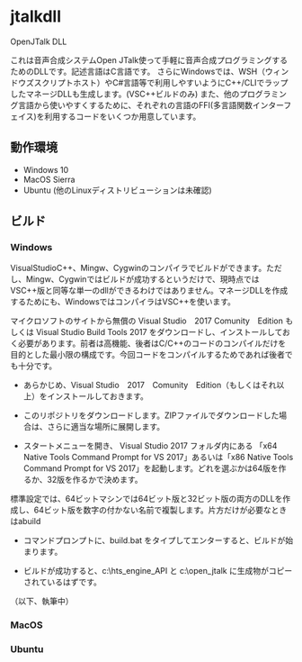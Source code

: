 # jtalkdll
OpenJTalk DLL 

これは音声合成システムOpen JTalk使って手軽に音声合成プログラミングするためのDLLです。記述言語はC言語です。
さらにWindowsでは、WSH（ウィンドウズスクリプトホスト）やC#言語等で利用しやすいようにC++/CLIでラップしたマネージDLLも生成します。(VSC++ビルドのみ)
また、他のプログラミング言語から使いやすくするために、それぞれの言語のFFI(多言語関数インターフェイス)を利用するコードをいくつか用意しています。

## 動作環境
* Windows 10
* MacOS Sierra
* Ubuntu (他のLinuxディストリビューションは未確認)

## ビルド

### Windows

VisualStudioC++、Mingw、Cygwinのコンパイラでビルドができます。ただし、Mingw、Cygwinではビルドが成功するというだけで、現時点ではVSC++版と同等な単一のdllができるわけではありません。マネージDLLを作成するためにも、WindowsではコンパイラはVSC++を使います。

マイクロソフトのサイトから無償の Visual Studio　2017 Comunity　Edition もしくは Visual Studio Build Tools 2017 をダウンロードし、インストールしておく必要があります。前者は高機能、後者はC/C++のコードのコンパイルだけを目的とした最小限の構成です。今回コードをコンパイルするためであれば後者でも十分です。


* あらかじめ、Visual Studio　2017　Comunity　Edition（もしくはそれ以上）をインストールしておきます。

* このリポジトリをダウンロードします。ZIPファイルでダウンロードした場合は、さらに適当な場所に展開します。


* スタートメニューを開き、 Visual Studio 2017 フォルダ内にある 「x64 Native Tools Command Prompt for VS 2017」あるいは「x86 Native Tools Command Prompt for VS 2017」を起動します。どれを選ぶかは64版を作るか、32版を作るかで決めます。

標準設定では、64ビットマシンでは64ビット版と32ビット版の両方のDLLを作成し、64ビット版を数字の付かない名前で複製します。片方だけが必要なときはabuild
* コマンドプロンプトに、build.bat をタイプしてエンターすると、ビルドが始まります。

* ビルドが成功すると、c:\hts_engine_API と c:\open_jtalk に生成物がコピーされているはずです。

（以下、執筆中）
### MacOS
### Ubuntu
